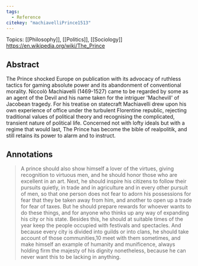 ```yaml
---
tags:
  - Reference
citekey: "machiavelliPrince1513"
---
```

Topics: [[Philosophy]], [[Politics]], [[Sociology]]
https://en.wikipedia.org/wiki/The_Prince  
## Abstract  
The Prince shocked Europe on publication with its advocacy of ruthless tactics for gaming absolute power and its abandonment of conventional morality. Niccolò Machiavelli (1469-1527) came to be regarded by some as an agent of the Devil and his name taken for the intriguer 'Machevill' of Jacobean tragedy. For his treatise on statecraft Machiavelli drew upon his own experience of office under the turbulent Florentine republic, rejecting traditional values of political theory and recognising the complicated, transient nature of political life. Concerned not with lofty ideals but with a regime that would last, The Prince has become the bible of realpolitik, and still retains its power to alarm and to instruct.  
## Annotations  
> A prince should also show himself a lover of the virtues, giving recognition to virtuous men, and he should honor those who are excellent in an art. Next, he should inspire his citizens to follow their pursuits quietly, in trade and in agriculture and in every other pursuit of men, so that one person does not fear to adorn his possessions for fear that they be taken away from him, and another to open up a trade for fear of taxes. But he should prepare rewards for whoever wants to do these things, and for anyone who thinks up any way of expanding his city or his state. Besides this, he should at suitable times of the year keep the people occupied with festivals and spectacles. And because every city is divided into guilds or into clans, he should take account of those communities,10 meet with them sometimes, and make himself an example of humanity and munificence, always holding firm the majesty of his dignity nonetheless, because he can never want this to be lacking in anything.